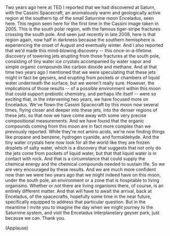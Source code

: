 
Two years ago here at TED
I reported that we had discovered
at Saturn, with the Cassini Spacecraft,
an anomalously warm and geologically active region
at the southern tip of the small Saturnine moon
Enceladus, seen here.
This region seen here for the first time
in the Cassini image taken in 2005. This is the south polar region,
with the famous tiger-stripe fractures crossing the south pole.
And seen just recently in late 2008,
here is that region again,
now half in darkness because the southern hemisphere
is experiencing the onset of August
and eventually winter.
And I also reported that we&#39;d made this mind-blowing discovery --
this once-in-a-lifetime discovery
of towering jets
erupting from those fractures at the south pole,
consisting of tiny water ice crystals
accompanied by water vapor
and simple organic compounds like carbon dioxide and methane.
And at that time two years ago
I mentioned that we were speculating
that these jets might in fact be geysers,
and erupting from pockets
or chambers of liquid water underneath the surface,
but we weren&#39;t really sure.
However, the implications of those results --
of a possible environment within this moon
that could support prebiotic chemistry,
and perhaps life itself --
were so exciting that, in the intervening two years,
we have focused more on Enceladus.
We&#39;ve flown the Cassini Spacecraft
by this moon now several times,
flying closer and deeper into these jets,
into the denser regions of these jets,
so that now we have come away with some
very precise compositional measurements.
And we have found
that the organic compounds coming from this moon
are in fact more complex than we previously reported.
While they&#39;re not amino acids,
we&#39;re now finding things like
propane and benzene,
hydrogen cyanide, and formaldehyde.
And the tiny water crystals here
now look for all the world
like they are frozen droplets of salty water,
which is a discovery that suggests
that not only do the jets come from
pockets of liquid water,
but that that liquid water is in contact with rock.
And that is a circumstance
that could supply the chemical energy
and the chemical compounds needed to sustain life.
So we are very encouraged by these results.
And we are much more confident now than we were two years ago
that we might indeed
have on this moon, under the south pole,
an environment or a zone that is hospitable to living organisms.
Whether or not there are living organisms there, of course,
is an entirely different matter.
And that will have to await the arrival,
back at Enceladus,
of the spacecrafts, hopefully some time in the near future,
specifically equipped to address that particular question.
But in the meantime I invite you to imagine the day
when we might journey to the Saturnine system,
and visit the Enceladus interplanetary geyser park,
just because we can.
Thank you.

(Applause)

